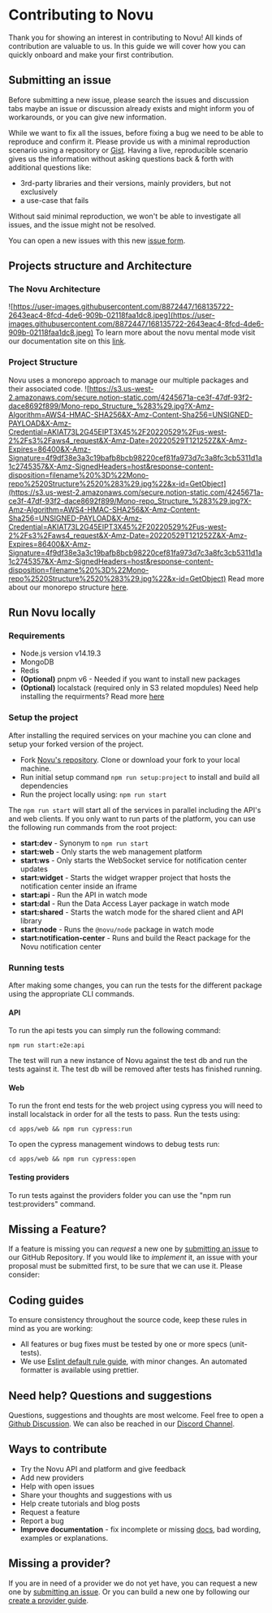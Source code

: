 # Contributing to Novu

Thank you for showing an interest in contributing to Novu! All kinds of contribution are valuable to us. In this guide we will cover how you can quickly onboard and make your first contribution.

## Submitting an issue

Before submitting a new issue, please search the issues and discussion tabs maybe an issue or discussion already exists and might inform you of workarounds, or you can give new information.

While we want to fix all the issues, before fixing a bug we need to be able to reproduce and confirm it. Please provide us with a minimal reproduction scenario using a repository or [Gist](https://gist.github.com/). Having a live, reproducible scenario gives us the information without asking questions back & forth with additional questions like:

- 3rd-party libraries and their versions, mainly providers, but not exclusively
- a use-case that fails

Without said minimal reproduction, we won't be able to investigate all issues, and the issue might not be resolved.

You can open a new issues with this new [issue form](https://github.com/novuhq/novu/issues/new).

## Projects structure and Architecture
### The Novu Architecture
![https://user-images.githubusercontent.com/8872447/168135722-2643eac4-8fcd-4de6-909b-02118faa1dc8.jpeg](https://user-images.githubusercontent.com/8872447/168135722-2643eac4-8fcd-4de6-909b-02118faa1dc8.jpeg)
To learn more about the novu mental mode visit our documentation site on this [link](https://docs.novu.co/docs/overview/architecture).

### Project Structure
Novu uses a monorepo approach to manage our multiple packages and their associated code.
![https://s3.us-west-2.amazonaws.com/secure.notion-static.com/4245671a-ce3f-47df-93f2-dace8692f899/Mono-repo_Structure_%283%29.jpg?X-Amz-Algorithm=AWS4-HMAC-SHA256&X-Amz-Content-Sha256=UNSIGNED-PAYLOAD&X-Amz-Credential=AKIAT73L2G45EIPT3X45%2F20220529%2Fus-west-2%2Fs3%2Faws4_request&X-Amz-Date=20220529T121252Z&X-Amz-Expires=86400&X-Amz-Signature=4f9df38e3a3c19bafb8bcb98220cef81fa973d7c3a8fc3cb5311d1a1c2745357&X-Amz-SignedHeaders=host&response-content-disposition=filename%20%3D%22Mono-repo%2520Structure%2520%283%29.jpg%22&x-id=GetObject](https://s3.us-west-2.amazonaws.com/secure.notion-static.com/4245671a-ce3f-47df-93f2-dace8692f899/Mono-repo_Structure_%283%29.jpg?X-Amz-Algorithm=AWS4-HMAC-SHA256&X-Amz-Content-Sha256=UNSIGNED-PAYLOAD&X-Amz-Credential=AKIAT73L2G45EIPT3X45%2F20220529%2Fus-west-2%2Fs3%2Faws4_request&X-Amz-Date=20220529T121252Z&X-Amz-Expires=86400&X-Amz-Signature=4f9df38e3a3c19bafb8bcb98220cef81fa973d7c3a8fc3cb5311d1a1c2745357&X-Amz-SignedHeaders=host&response-content-disposition=filename%20%3D%22Mono-repo%2520Structure%2520%283%29.jpg%22&x-id=GetObject)
Read more about our monorepo structure [here](https://novuhq.notion.site/Monorepo-structure-b34ab7edac334e6f9a5fe457cae3c530).

## Run Novu locally
### Requirements
- Node.js version v14.19.3
- MongoDB
- Redis
- **(Optional)** pnpm v6 - Needed if you want to install new packages
- **(Optional)** localstack (required only in S3 related mopdules)
Need help installing the requirments? Read more [here](https://www.notion.so/novuhq/Dev-Machine-Setup-98d274c80fa249b0b0be75b9a7a72acb#a0e6bf0db22f46d8a2677692f986e366)

### Setup the project
After installing the required services on your machine you can clone and setup your forked version of the project. 

- Fork [Novu's repository](https://github.com/novuhq/novu). Clone or download your fork to your local machine.
- Run initial setup command `npm run setup:project` to install and build all dependencies
- Run the project locally using: `npm run start`

The `npm run start` will start all of the services in parallel including the API's and web clients.
If you only want to run parts of the platform, you can use the following run commands from the root project:

- **start:dev** - Synonym to `npm run start`
- **start:web** - Only starts the web management platform
- **start:ws** - Only starts the WebSocket service for notification center updates
- **start:widget** - Starts the widget wrapper project that hosts the notification center inside an iframe
- **start:api** - Run the API in watch mode
- **start:dal** - Run the Data Access Layer package in watch mode
- **start:shared** - Starts the watch mode for the shared client and API library
- **start:node** - Runs the `@novu/node` package in watch mode
- **start:notification-center** - Runs and build the React package for the Novu notification center

### Running tests

After making some changes, you can run the tests for the different package using the appropriate CLI commands.

#### API
To run the api tests you can simply run the following command:
```shell
npm run start:e2e:api
```
The test will run a new instance of Novu against the test db and run the tests against it. The test db will be removed after tests has finished running.

#### Web
To run the front end tests for the web project using cypress you will need to install localstack in order for all the tests to pass.
Run the tests using: 
```shell
cd apps/web && npm run cypress:run
```

To open the cypress management windows to debug tests run: 
```shell
cd apps/web && npm run cypress:open
```

#### Testing providers
To run tests against the providers folder you can use the "npm run test:providers" command. 

## Missing a Feature?

If a feature is missing you can _request_ a new one by [submitting an issue](#submitting-an-issue) to our GitHub Repository.
If you would like to _implement_ it, an issue with your proposal must be submitted first, to be sure that we can use it. Please consider:


## Coding guides

To ensure consistency throughout the source code, keep these rules in mind as you are working:
- All features or bug fixes must be tested by one or more specs (unit-tests).
- We use [Eslint default rule guide](https://eslint.org/docs/rules/), with minor changes. An automated formatter is available using prettier.

## Need help? Questions and suggestions

Questions, suggestions and thoughts are most welcome. Feel free to open a [Github Discussion](https://github.com/novuhq/novu/discussions). We can also be reached in our [Discord Channel](https://discord.gg/heTZ9zJd).

## Ways to contribute

- Try the Novu API and platform and give feedback
- Add new providers
- Help with open issues
- Share your thoughts and suggestions with us
- Help create tutorials and blog posts
- Request a feature
- Report a bug
- **Improve documentation** - fix incomplete or missing [docs](https://docs.novu.co/), bad wording, examples or explanations.


## Missing a provider?

If you are in need of a provider we do not yet have, you can request a new one by [submitting an issue](#submitting-an-issue). Or you can build a new one by following our [create a provider guide](https://docs.novu.co/docs/community/create-provider).
